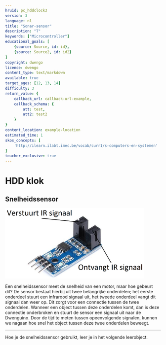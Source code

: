 ```yaml
---
hruid: pc_hddclock3
version: 3
language: nl
title: "Sonar-sensor"
description: "T"
keywords: ["Microcontroller"]
educational_goals: [
    {source: Source, id: id}, 
    {source: Source2, id: id2}
]
copyright: dwengo
licence: dwengo
content_type: text/markdown
available: true
target_ages: [12, 13, 14]
difficulty: 3
return_value: {
    callback_url: callback-url-example,
    callback_schema: {
        att: test,
        att2: test2
    }
}
content_location: example-location
estimated_time: 1
skos_concepts: [
    'http://ilearn.ilabt.imec.be/vocab/curr1/s-computers-en-systemen'
]
teacher_exclusive: true
---
```


# HDD klok

## Snelheidssensor

<img src="embed/snelheidssensor_aangeduid.png" alt="Een afbeelding van de onderdelen van een snelheidssensor." title="Een afbeelding van de onderdelen van een snelheidssensor."></img>

Een snelheidssensor meet de snelheid van een motor, maar hoe gebeurt dit? De sensor bestaat hierbij uit twee belangrijke onderdelen; het eerste onderdeel stuurt een infrarood signaal uit, het tweede onderdeel vangt dit signaal dan weer op. Dit zorgt voor een connectie tussen de twee onderdelen. Wanneer een object tussen deze onderdelen komt, dan is deze connectie onderbroken en stuurt de sensor een signaal uit naar de Dwenguino. Door de tijd te meten tussen opeenvolgende signalen, kunnen we nagaan hoe snel het object tussen deze twee onderdelen beweegt. 


***

Hoe je de snelheidssensor gebruikt, leer je in het volgende leerobject.